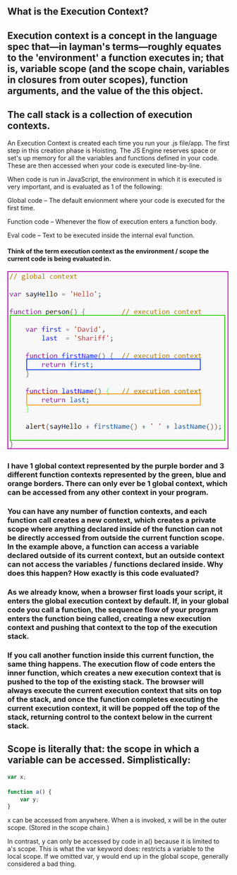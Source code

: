 ## What is the Execution Context?

## Execution context is a concept in the language spec that—in layman's terms—roughly equates to the 'environment' a function executes in; that is, variable scope (and the scope chain, variables in closures from outer scopes), function arguments, and the value of the this object.

## The call stack is a collection of execution contexts.

An Execution Context is created each time you run your .js file/app. The first step in this creation phase is Hoisting. The JS Engine reserves space or set's up memory for all the variables and functions defined in your code. These are then accessed when your code is executed line-by-line.

When code is run in JavaScript, the environment in which it is executed is very important, and is evaluated as 1 of the following:

Global code – The default envionment where your code is executed for the first time.

Function code – Whenever the flow of execution enters a function body.

Eval code – Text to be executed inside the internal eval function.

#### Think of the term execution context as the environment / scope the current code is being evaluated in.

<img src="Execution-Context-1.png">

### I have 1 global context represented by the purple border and 3 different function contexts represented by the green, blue and orange borders. There can only ever be 1 global context, which can be accessed from any other context in your program.

### You can have any number of function contexts, and each function call creates a new context, which creates a private scope where anything declared inside of the function can not be directly accessed from outside the current function scope. In the example above, a function can access a variable declared outside of its current context, but an outside context can not access the variables / functions declared inside. Why does this happen? How exactly is this code evaluated?

### As we already know, when a browser first loads your script, it enters the global execution context by default. If, in your global code you call a function, the sequence flow of your program enters the function being called, creating a new execution context and pushing that context to the top of the execution stack.

### If you call another function inside this current function, the same thing happens. The execution flow of code enters the inner function, which creates a new execution context that is pushed to the top of the existing stack. The browser will always execute the current execution context that sits on top of the stack, and once the function completes executing the current execution context, it will be popped off the top of the stack, returning control to the context below in the current stack.

## Scope is literally that: the scope in which a variable can be accessed. Simplistically:

```js
var x;

function a() {
    var y;
}
```
x can be accessed from anywhere. When a is invoked, x will be in the outer scope. (Stored in the scope chain.)

In contrast, y can only be accessed by code in a() because it is limited to a's scope. This is what the var keyword does: restricts a variable to the local scope. If we omitted var, y would end up in the global scope, generally considered a bad thing.